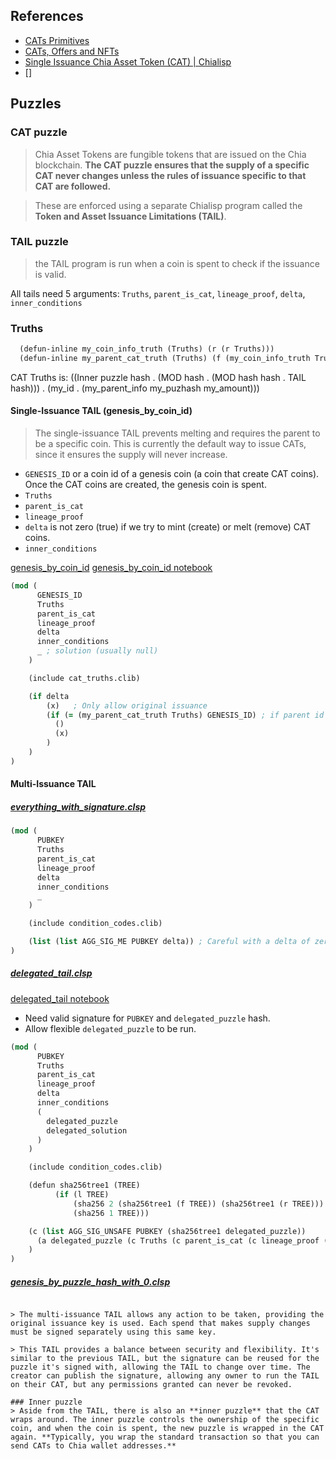 ## References
- [CATs Primitives](https://chialisp.com/cats)
- [CATs, Offers and NFTs](https://docs.chia.net/guides/crash-course/cats-offers-nfts)
- [Single Issuance Chia Asset Token (CAT) | Chialisp](https://www.youtube.com/watch?v=yxagP_VC8BE&list=PLmnzWPUjpmaHSS_F2VPyeK35iTMlUmhSk&index=2)
- []



## Puzzles
### CAT puzzle
> Chia Asset Tokens are fungible tokens that are issued on the Chia blockchain. **The CAT puzzle ensures that the supply of a specific CAT never changes unless the rules of issuance specific to that CAT are followed.** 

> These are enforced using a separate Chialisp program called the **Token and Asset Issuance Limitations (TAIL)**.

### TAIL puzzle
> the TAIL program is run when a coin is spent to check if the issuance is valid.

All tails need 5 arguments:
`Truths`, `parent_is_cat`, `lineage_proof`, `delta`, `inner_conditions`


### Truths
```clojure
  (defun-inline my_coin_info_truth (Truths) (r (r Truths)))
  (defun-inline my_parent_cat_truth (Truths) (f (my_coin_info_truth Truths)))
```

CAT Truths is: ((Inner puzzle hash . (MOD hash . (MOD hash hash . TAIL hash))) . (my_id . (my_parent_info my_puzhash my_amount)))

#### Single-Issuance TAIL (genesis_by_coin_id)

> The single-issuance TAIL prevents melting and requires the parent to be a specific coin. This is currently the default way to issue CATs, since it ensures the supply will never increase.

- `GENESIS_ID` or a coin id of a genesis coin (a coin that create CAT coins). Once the CAT coins are created, the genesis coin is spent.
- `Truths`
- `parent_is_cat`
- `lineage_proof`
- `delta` is not zero (true) if we try to mint (create) or melt (remove) CAT coins.
- `inner_conditions`


[genesis_by_coin_id](./reference_tails/genesis_by_coin_id.clsp)
[genesis_by_coin_id notebook](./genesis_by_coin_id.ipynb)
```clojure
(mod (
      GENESIS_ID
      Truths
      parent_is_cat
      lineage_proof
      delta
      inner_conditions
      _ ; solution (usually null)
    )

    (include cat_truths.clib)

    (if delta 
        (x)   ; Only allow original issuance
        (if (= (my_parent_cat_truth Truths) GENESIS_ID) ; if parent id is genesis id, issuance is allowed
          ()
          (x)
        )
    )
)
```


#### Multi-Issuance TAIL

##### [everything_with_signature.clsp](./reference_tails/everything_with_signature.clsp)
```clojure
(mod (
      PUBKEY
      Truths
      parent_is_cat
      lineage_proof
      delta
      inner_conditions
      _
    )

    (include condition_codes.clib)

    (list (list AGG_SIG_ME PUBKEY delta)) ; Careful with a delta of zero, the bytecode is 80 not 00
)
```


##### [delegated_tail.clsp](./reference_tails/delegated_tail.clsp)
[delegated_tail notebook](./delegated_tail.ipynb)
- Need valid signature for `PUBKEY` and `delegated_puzzle` hash.
- Allow flexible `delegated_puzzle` to be run.
```clojure
(mod (
      PUBKEY
      Truths
      parent_is_cat
      lineage_proof
      delta
      inner_conditions
      (
        delegated_puzzle
        delegated_solution
      )
    )

    (include condition_codes.clib)

    (defun sha256tree1 (TREE)
          (if (l TREE)
              (sha256 2 (sha256tree1 (f TREE)) (sha256tree1 (r TREE)))
              (sha256 1 TREE)))

    (c (list AGG_SIG_UNSAFE PUBKEY (sha256tree1 delegated_puzzle))
      (a delegated_puzzle (c Truths (c parent_is_cat (c lineage_proof (c delta (c inner_conditions delegated_solution))))))
    )
)
```

##### [genesis_by_puzzle_hash_with_0.clsp](./reference_tails/genesis_by_puzzle_hash_with_0.clsp)

```

> The multi-issuance TAIL allows any action to be taken, providing the original issuance key is used. Each spend that makes supply changes must be signed separately using this same key.

> This TAIL provides a balance between security and flexibility. It's similar to the previous TAIL, but the signature can be reused for the puzzle it's signed with, allowing the TAIL to change over time. The creator can publish the signature, allowing any owner to run the TAIL on their CAT, but any permissions granted can never be revoked.

### Inner puzzle
> Aside from the TAIL, there is also an **inner puzzle** that the CAT wraps around. The inner puzzle controls the ownership of the specific coin, and when the coin is spent, the new puzzle is wrapped in the CAT again. **Typically, you wrap the standard transaction so that you can send CATs to Chia wallet addresses.**